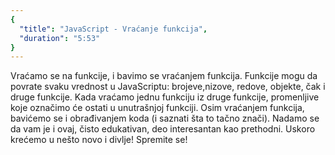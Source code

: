 ```yaml
---
{
  "title": "JavaScript - Vraćanje funkcija",
  "duration": "5:53"
}
---
```


Vraćamo se na funkcije, i bavimo se vraćanjem funkcija. Funkcije mogu da povrate svaku vrednost u JavaScriptu: brojeve,nizove, redove, objekte, čak i druge funkcije. Kada vraćamo jednu funkciju iz druge funkcije, promenljive koje označimo će ostati u unutrašnjoj funkciji. Osim vraćanjem funkcija, bavićemo se i obrađivanjem koda (i saznati šta to tačno znači). Nadamo se da vam je i ovaj, čisto edukativan, deo interesantan kao prethodni. Uskoro krećemo u nešto novo i divlje! Spremite se!



